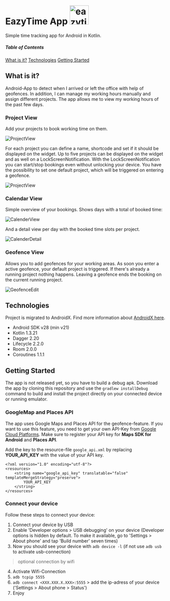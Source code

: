 # EazyTime App   <img src="./doc/eazytime_logo.png" alt="eazytime-logo" width="60"/>

Simple time tracking app for Android in Kotlin.

##### Table of Contents
[What is it?](#what-is-it)
[Technologies](#technologies)
[Getting Started](#getting-started)


## What is it?

Android-App to detect when I arrived or left the office with help of geofences. In addition, I can manage my working hours manually and assign different projects. The app allows me to view my working hours of the past few days.

### Project View

Add your projects to book working time on them. 

![ProjectView](./doc/projectView.png)

For each project you can define a name, shortcode and set if it should be displayed on the widget.
Up to five projects can be displayed on the widget and as well on a LockScreenNotification. With the LockScreenNotification you can start/stop bookings even without unlocking your device.
You have the possibility to set one default project, which will be triggered on entering a geofence. 

![ProjectView](./doc/widget.png)

### Calendar View

Simple overview of your bookings. Shows days with a total of booked time: 

![CalenderView](./doc/calendarView.png)

 And a detail view per day with the booked time slots per project.

![CalenderDetail](./doc/calendarDetail.png)

### Geofence View

Allows you to add geofences for your working areas. As soon you enter a active geofence, your default project is triggered. If there's already a running project nothing happens. Leaving a geofence ends the booking on the current running project.

![GeofenceEdit](./doc/geofenceEdit.png)


## Technologies

Project is migrated to AndroidX. Find more information about [AndroidX here](https://android-developers.googleblog.com/2018/05/hello-world-androidx.html). 

- Android SDK v28 (min v21)
- Kotlin 1.3.21
- Dagger 2.20 
- Lifecycle 2.2.0
- Room 2.0.0
- Coroutines 1.1.1

## Getting Started

The app is not released yet, so you have to build a debug apk. 
Download the app by cloning this repository and use the `gradlew installDebug` command to build and install the project directly on your connected device or running emulator.

### GoogleMap and Places API

The app uses Google Maps and Places API for the geofence-feature. If you want to use this feature, you need to get your own API-Key from [Google Cloud Platforms](https://cloud.google.com/maps-platform/).
Make sure to register your API key for **Maps SDK for Android** and **Places API**.

Add the key to the resource-file `google_api.xml` by replacing **YOUR_API_KEY** with the value of your API key.
```
<?xml version="1.0" encoding="utf-8"?>
<resources>
    <string name="google_api_key" translatable="false" templateMergeStrategy="preserve">
        YOUR_API_KEY
    </string>
</resources>
```

### Connect your device 

Follow these steps to connect your device:

1. Connect your device by USB
2. Enable 'Developer options > USB debugging' on your device (Developer options is hidden by default. To make it available, go to 'Settings > About phone' and tap 'Build number' seven times)
3. Now you should see your device with `adb device -l` (if not use `adb usb` to activate usb-connection)
> optional connection by wifi
4. Activate Wifi-Connection
5. `adb tcpip 5555`
6. `adb connect <XXX.XXX.X.XXX>:5555` > add the ip-adress of your device ('Settings > About phone > Status')
7. Enjoy
